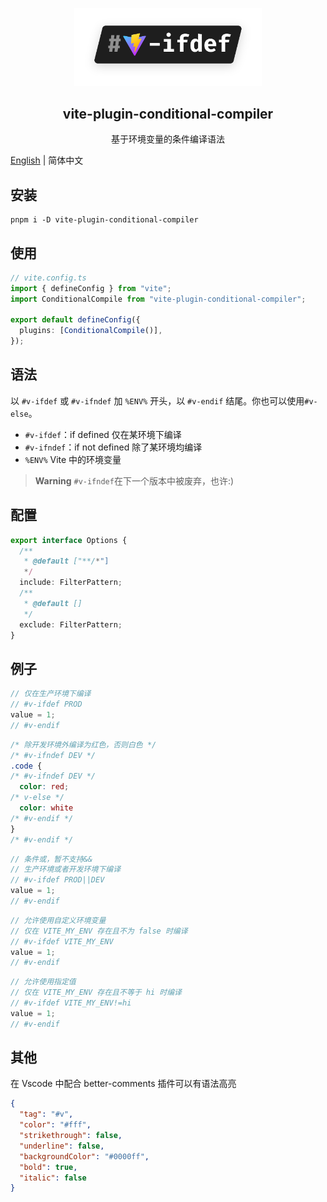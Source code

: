 <p align="center">
  <img width="300" src="./assets/logo.svg" alt="logo of vite-plugin-conditional-compiler repository">
</p>

<h2 align='center'>vite-plugin-conditional-compiler</h2>

<p align="center">基于环境变量的条件编译语法</p>

[English](./README.md) | 简体中文

## 安装

```
pnpm i -D vite-plugin-conditional-compiler
```

## 使用

```ts
// vite.config.ts
import { defineConfig } from "vite";
import ConditionalCompile from "vite-plugin-conditional-compiler";

export default defineConfig({
  plugins: [ConditionalCompile()],
});
```

## 语法

以 `#v-ifdef` 或 `#v-ifndef` 加 `%ENV%` 开头，以 `#v-endif` 结尾。你也可以使用`#v-else`。

- `#v-ifdef`：if defined 仅在某环境下编译
- `#v-ifndef`：if not defined 除了某环境均编译
- `%ENV%` Vite 中的环境变量

> **Warning**
> `#v-ifndef`在下一个版本中被废弃，也许:)

## 配置

```ts
export interface Options {
  /**
   * @default ["**/*"]
   */
  include: FilterPattern;
  /**
   * @default []
   */
  exclude: FilterPattern;
}
```

## 例子

```js
// 仅在生产环境下编译
// #v-ifdef PROD
value = 1;
// #v-endif
```

```css
/* 除开发环境外编译为红色，否则白色 */
/* #v-ifndef DEV */
.code {
/* #v-ifndef DEV */
  color: red;
/* v-else */
  color: white
/* #v-endif */
}
/* #v-endif */
```

```js
// 条件或，暂不支持&&
// 生产环境或者开发环境下编译
// #v-ifdef PROD||DEV
value = 1;
// #v-endif
```

```js
// 允许使用自定义环境变量
// 仅在 VITE_MY_ENV 存在且不为 false 时编译
// #v-ifdef VITE_MY_ENV
value = 1;
// #v-endif
```

```js
// 允许使用指定值
// 仅在 VITE_MY_ENV 存在且不等于 hi 时编译
// #v-ifdef VITE_MY_ENV!=hi
value = 1;
// #v-endif
```

## 其他

在 Vscode 中配合 better-comments 插件可以有语法高亮

```json
{
  "tag": "#v",
  "color": "#fff",
  "strikethrough": false,
  "underline": false,
  "backgroundColor": "#0000ff",
  "bold": true,
  "italic": false
}
```
